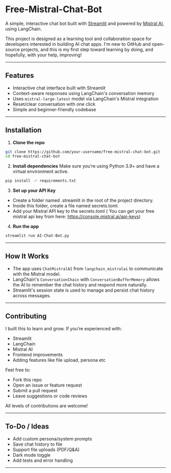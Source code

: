# Free-Mistral-Chat-Bot

A simple, interactive chat bot built with [Streamlit](https://streamlit.io/) and powered by [Mistral AI](https://docs.mistral.ai/), using LangChain.

This project is designed as a learning tool and collaboration space for developers interested in building AI chat apps. I'm new to GitHub and open-source projects, and this is my first step toward learning by doing, and hopefully, with your help, improving!

---

## Features

* Interactive chat interface built with Streamlit
* Context-aware responses using LangChain's conversation memory
* Uses `mistral-large-latest` model via LangChain's Mistral integration
* Reset/clear conversation with one click
* Simple and beginner-friendly codebase

---

## Installation

1. **Clone the repo**

```bash
git clone https://github.com/your-username/free-mistral-chat-bot.git
cd free-mistral-chat-bot
```

2. **Install dependencies**
   Make sure you’re using Python 3.9+ and have a virtual environment active.

```bash
pip install -r requirements.txt
```

3. **Set up your API Key**
* Create a folder named .streamlit in the root of the project directory.
* Inside this folder, create a file named secrets.toml.
* Add your Mistral API key to the secrets.toml ( You can get your free mistral api key from here: https://console.mistral.ai/api-keys)


4. **Run the app**

```bash
streamlit run AI-Chat-Bot.py
```

---

## How It Works

* The app uses `ChatMistralAI` from `langchain_mistralai` to communicate with the Mistral model.
* LangChain's `ConversationChain` with `ConversationBufferMemory` allows the AI to remember the chat history and respond more naturally.
* Streamlit's session state is used to manage and persist chat history across messages.

---

## Contributing

I built this to learn and grow. If you’re experienced with:

* Streamlit
* LangChain
* Mistral AI
* Frontend improvements
* Adding features like file upload, persona etc

Feel free to:

* Fork this repo
* Open an issue or feature request
* Submit a pull request
* Leave suggestions or code reviews

All levels of contributions are welcome! 

---

## To-Do / Ideas

* Add custom persona/system prompts
* Save chat history to file
* Support file uploads (PDF/Q\&A)
* Dark mode toggle
* Add tests and error handling

---



